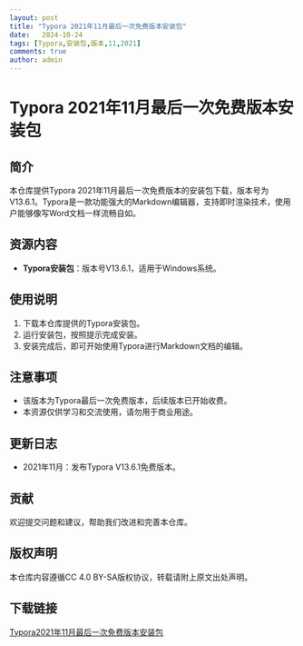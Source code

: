 ```yaml
---
layout: post
title: "Typora 2021年11月最后一次免费版本安装包"
date:   2024-10-24
tags: [Typora,安装包,版本,11,2021]
comments: true
author: admin
---
```

# Typora 2021年11月最后一次免费版本安装包

## 简介
本仓库提供Typora 2021年11月最后一次免费版本的安装包下载，版本号为V13.6.1。Typora是一款功能强大的Markdown编辑器，支持即时渲染技术，使用户能够像写Word文档一样流畅自如。

## 资源内容
- **Typora安装包**：版本号V13.6.1，适用于Windows系统。

## 使用说明
1. 下载本仓库提供的Typora安装包。
2. 运行安装包，按照提示完成安装。
3. 安装完成后，即可开始使用Typora进行Markdown文档的编辑。

## 注意事项
- 该版本为Typora最后一次免费版本，后续版本已开始收费。
- 本资源仅供学习和交流使用，请勿用于商业用途。

## 更新日志
- 2021年11月：发布Typora V13.6.1免费版本。

## 贡献
欢迎提交问题和建议，帮助我们改进和完善本仓库。

## 版权声明
本仓库内容遵循CC 4.0 BY-SA版权协议，转载请附上原文出处声明。

## 下载链接

[Typora2021年11月最后一次免费版本安装包](https://pan.quark.cn/s/96ad5b248cbb)